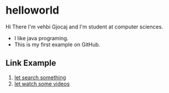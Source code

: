# helloworld
Hi There
I'm vehbi Gjocaj and I'm student at computer sciences. 
* I like java programing.
* This is my first example on GitHub.
## Link Example 
1. [let search something](https://google.com)
2. [let watch some videos](https://youtube.com)
